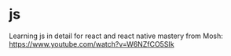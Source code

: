 # js
Learning js in detail for react and react native mastery from Mosh: https://www.youtube.com/watch?v=W6NZfCO5SIk
